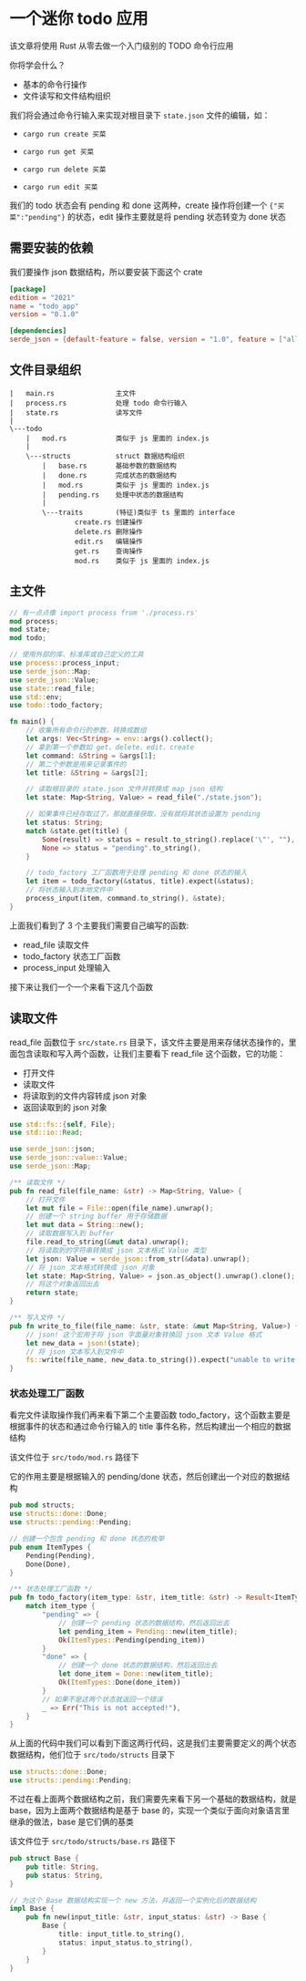 # 一个迷你 todo 应用

该文章将使用 Rust 从零去做一个入门级别的 TODO 命令行应用

你将学会什么？

- 基本的命令行操作
- 文件读写和文件结构组织

我们将会通过命令行输入来实现对根目录下 `state.json` 文件的编辑，如：

- `cargo run create 买菜`

- `cargo run get 买菜`

- `cargo run delete 买菜`

- `cargo run edit 买菜`

我们的 todo 状态会有 pending 和 done 这两种，create 操作将创建一个 `{"买菜":"pending"}` 的状态，edit 操作主要就是将 pending 状态转变为 done 状态

## 需要安装的依赖

我们要操作 json 数据结构，所以要安装下面这个 crate

```toml
[package]
edition = "2021"
name = "todo_app"
version = "0.1.0"

[dependencies]
serde_json = {default-feature = false, version = "1.0", feature = ["alloc"]}
```

## 文件目录组织

```
|   main.rs               主文件
|   process.rs            处理 todo 命令行输入
|   state.rs              读写文件
|
\---todo
    |   mod.rs            类似于 js 里面的 index.js
    |
    \---structs           struct 数据结构组织
        |   base.rs       基础参数的数据结构
        |   done.rs       完成状态的数据结构
        |   mod.rs        类似于 js 里面的 index.js
        |   pending.rs    处理中状态的数据结构
        |
        \---traits        (特征)类似于 ts 里面的 interface
                create.rs 创建操作
                delete.rs 删除操作
                edit.rs   编辑操作
                get.rs    查询操作
                mod.rs    类似于 js 里面的 index.js
```

## 主文件

```rust
// 有一点点像 import process from './process.rs'
mod process;
mod state;
mod todo;

// 使用外部的库、标准库或自己定义的工具
use process::process_input;
use serde_json::Map;
use serde_json::Value;
use state::read_file;
use std::env;
use todo::todo_factory;

fn main() {
    // 收集所有命令行的参数，转换成数组
    let args: Vec<String> = env::args().collect();
    // 拿到第一个参数如 get、delete、edit、create
    let command: &String = &args[1];
    // 第二个参数是用来记录事件的
    let title: &String = &args[2];

    // 读取根目录的 state.json 文件并转换成 map json 结构
    let state: Map<String, Value> = read_file("./state.json");

    // 如果事件已经存取过了，那就直接获取，没有就将其状态设置为 pending
    let status: String;
    match &state.get(title) {
        Some(result) => status = result.to_string().replace('\"', ""),
        None => status = "pending".to_string(),
    }

    // todo_factory 工厂函数用于处理 pending 和 done 状态的输入
    let item = todo_factory(&status, title).expect(&status);
    // 将状态输入到本地文件中
    process_input(item, command.to_string(), &state);
}
```

上面我们看到了 3 个主要我们需要自己编写的函数:

- read_file 读取文件
- todo_factory 状态工厂函数
- process_input 处理输入

接下来让我们一个一个来看下这几个函数

## 读取文件

read_file 函数位于 `src/state.rs` 目录下，该文件主要是用来存储状态操作的，里面包含读取和写入两个函数，让我们主要看下 read_file 这个函数，它的功能：

- 打开文件
- 读取文件
- 将读取到的文件内容转成 json 对象
- 返回读取到的 json 对象

```rust
use std::fs::{self, File};
use std::io::Read;

use serde_json::json;
use serde_json::value::Value;
use serde_json::Map;

/** 读取文件 */
pub fn read_file(file_name: &str) -> Map<String, Value> {
    // 打开文件
    let mut file = File::open(file_name).unwrap();
    // 创建一个 string buffer 用于存储数据
    let mut data = String::new();
    // 读取数据写入到 buffer
    file.read_to_string(&mut data).unwrap();
    // 将读取到的字符串转换成 json 文本格式 Value 类型
    let json: Value = serde_json::from_str(&data).unwrap();
    // 将 json 文本格式转换成 json 对象
    let state: Map<String, Value> = json.as_object().unwrap().clone();
    // 将这个对象返回出去
    return state;
}

/** 写入文件 */
pub fn write_to_file(file_name: &str, state: &mut Map<String, Value>) {
    // json! 这个宏用于将 json 字面量对象转换回 json 文本 Value 格式
    let new_data = json!(state);
    // 将 json 文本写入到文件中
    fs::write(file_name, new_data.to_string()).expect("unable to write to file");
}
```

### 状态处理工厂函数

看完文件读取操作我们再来看下第二个主要函数 todo_factory，这个函数主要是根据事件的状态和通过命令行输入的 title 事件名称，然后构建出一个相应的数据结构

该文件位于 `src/todo/mod.rs` 路径下

它的作用主要是根据输入的 pending/done 状态，然后创建出一个对应的数据结构

```rust
pub mod structs;
use structs::done::Done;
use structs::pending::Pending;

// 创建一个包含 pending 和 done 状态的枚举
pub enum ItemTypes {
    Pending(Pending),
    Done(Done),
}

/** 状态处理工厂函数 */
pub fn todo_factory(item_type: &str, item_title: &str) -> Result<ItemTypes, &'static str> {
    match item_type {
        "pending" => {
            // 创建一个 pending 状态的数据结构，然后返回出去
            let pending_item = Pending::new(item_title);
            Ok(ItemTypes::Pending(pending_item))
        }
        "done" => {
            // 创建一个 done 状态的数据结构，然后返回出去
            let done_item = Done::new(item_title);
            Ok(ItemTypes::Done(done_item))
        }
        // 如果不是这两个状态就返回一个错误
        _ => Err("This is not accepted!"),
    }
}
```

从上面的代码中我们可以看到下面这两行代码，这是我们主要需要定义的两个状态数据结构，他们位于 `src/todo/structs` 目录下

```rust
use structs::done::Done;
use structs::pending::Pending;
```

不过在看上面两个数据结构之前，我们需要先来看下另一个基础的数据结构，就是 base，因为上面两个数据结构是基于 base 的，实现一个类似于面向对象语言里继承的做法，base 是它们俩的基类

该文件位于 `src/todo/structs/base.rs` 路径下

```rust
pub struct Base {
    pub title: String,
    pub status: String,
}

// 为这个 Base 数据结构实现一个 new 方法，并返回一个实例化后的数据结构
impl Base {
    pub fn new(input_title: &str, input_status: &str) -> Base {
        Base {
            title: input_title.to_string(),
            status: input_status.to_string(),
        }
    }
}
```
